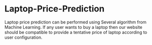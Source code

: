 # Laptop-Price-Prediction
Laptop price prediction can be performed using Several algorithm from Machine Learning. If any user wants to buy a laptop then our website should be compatible to provide a tentative price of laptop according to user configuration.
